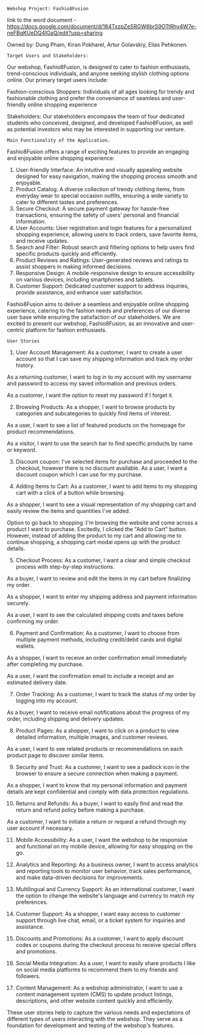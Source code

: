     Webshop Project: Fashio8Fusion 

link to the word document - https://docs.google.com/document/d/164TxzpZeSRGW6brS9OTtRhy4W7e-neFBgKUeDQ4lGaQ/edit?usp=sharing

Owned by:
Dung Pham,
Kiran Pokharel,
Artur Golavskiy,
Elias Pehkonen.

    Target Users and Stakeholders: 

Our webshop, Fashio8Fusion, is designed to cater to fashion enthusiasts, trend-conscious individuals, and anyone seeking stylish clothing options online. Our primary target users include: 

Fashion-conscious Shoppers: Individuals of all ages looking for trendy and fashionable clothing and prefer the convenience of seamless and user-friendly online shopping experience

Stakeholders: Our stakeholders encompass the team of four dedicated students who conceived, designed, and developed Fashio8Fusion, as well as potential investors who may be interested in supporting our venture.

    Main Functionality of the Application.

Fashio8Fusion offers a range of exciting features to provide an engaging and enjoyable online shopping experience:

1. 	User-friendly Interface: An intuitive and visually appealing website designed for easy navigation, making the shopping process smooth and enjoyable.
2. 	Product Catalog: A diverse collection of trendy clothing items, from everyday wear to special occasion outfits, ensuring a wide variety to cater to different tastes and preferences.
3. 	Secure Checkout: A secure payment gateway for hassle-free transactions, ensuring the safety of users' personal and financial information.
4. 	User Accounts: User registration and login features for a personalized shopping experience, allowing users to track orders, save favorite items, and receive updates.
5. 	Search and Filter: Robust search and filtering options to help users find specific products quickly and efficiently.
6. 	Product Reviews and Ratings: User-generated reviews and ratings to assist shoppers in making informed decisions.
7. 	Responsive Design: A mobile-responsive design to ensure accessibility on various devices, including smartphones and tablets.
8. 	Customer Support: Dedicated customer support to address inquiries, provide assistance, and enhance user satisfaction.

Fashio8Fusion aims to deliver a seamless and enjoyable online shopping experience, catering to the fashion needs and preferences of our diverse user base while ensuring the satisfaction of our stakeholders. We are excited to present our webshop, Fashio8Fusion, as an innovative and user-centric platform for fashion enthusiasts.

    User Stories


1. User Account Management:
As a customer, I want to create a user account so that I can save my shipping information and track my order history.

As a returning customer, I want to log in to my account with my username and password to access my saved information and previous orders.

As a customer, I want the option to reset my password if I forget it.

2. Browsing Products:
As a shopper, I want to browse products by categories and subcategories to quickly find items of interest.

As a user, I want to see a list of featured products on the homepage for product recommendations.

As a visitor, I want to use the search bar to find specific products by name or keyword.

3. Discount coupon: 
I've selected items for purchase and proceeded to the checkout, however there is no discount available. As a user, I want a discount coupon which I can use for my purchase. 

4. Adding Items to Cart:
As a customer, I want to add items to my shopping cart with a click of a button while browsing.

As a shopper, I want to see a visual representation of my shopping cart and easily review the items and quantities I've added.

Option to go back to shopping :I'm browsing the website and come across a product I want to purchase. Excitedly, I clicked the "Add to Cart" button. However, instead of adding the product to my cart and allowing me to continue shopping, a shopping cart modal opens up with the product details.

5. Checkout Process:
As a customer, I want a clear and simple checkout process with step-by-step instructions.

As a buyer, I want to review and edit the items in my cart before finalizing my order.

As a shopper, I want to enter my shipping address and payment information securely.

As a user, I want to see the calculated shipping costs and taxes before confirming my order.

6. Payment and Confirmation:
As a customer, I want to choose from multiple payment methods, including credit/debit cards and digital wallets.

As a shopper, I want to receive an order confirmation email immediately after completing my purchase.

As a user, I want the confirmation email to include a receipt and an estimated delivery date.

7. Order Tracking:
As a customer, I want to track the status of my order by logging into my account.

As a buyer, I want to receive email notifications about the progress of my order, including shipping and delivery updates.

8. Product Pages:
As a shopper, I want to click on a product to view detailed information, multiple images, and customer reviews.

As a user, I want to see related products or recommendations on each product page to discover similar items.

9. Security and Trust:
As a customer, I want to see a padlock icon in the browser to ensure a secure connection when making a payment.

As a shopper, I want to know that my personal information and payment details are kept confidential and comply with data protection regulations.

10. Returns and Refunds:
As a buyer, I want to easily find and read the return and refund policy before making a purchase.

As a customer, I want to initiate a return or request a refund through my user account if necessary.

11. Mobile Accessibility:
As a user, I want the webshop to be responsive and functional on my mobile device, allowing for easy shopping on the go.

12. Analytics and Reporting:
As a business owner, I want to access analytics and reporting tools to monitor user behavior, track sales performance, and make data-driven decisions for improvements.

13. Multilingual and Currency Support:
As an international customer, I want the option to change the website's language and currency to match my preferences.

14. Customer Support:
As a shopper, I want easy access to customer support through live chat, email, or a ticket system for inquiries and assistance.

15. Discounts and Promotions:
As a customer, I want to apply discount codes or coupons during the checkout process to receive special offers and promotions.

16. Social Media Integration:
As a user, I want to easily share products I like on social media platforms to recommend them to my friends and followers.

17. Content Management:
As a webshop administrator, I want to use a content management system (CMS) to update product listings, descriptions, and other website content quickly and efficiently.

These user stories help to capture the various needs and expectations of different types of users interacting with the webshop. They serve as a foundation for development and testing of the webshop's features.